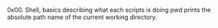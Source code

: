 0x00. Shell, basics describing what each scripts is doing
 pwd prints the absolute path name of the current working directory.
